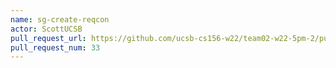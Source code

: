```yaml
---
name: sg-create-reqcon
actor: ScottUCSB
pull_request_url: https://github.com/ucsb-cs156-w22/team02-w22-5pm-2/pull/33
pull_request_num: 33
---
```

